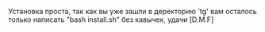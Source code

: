 Установка проста, так как вы уже зашли в деректорию 'tg' вам осталось только написать "bash install.sh" без кавычек, удачи [D.M.F]

